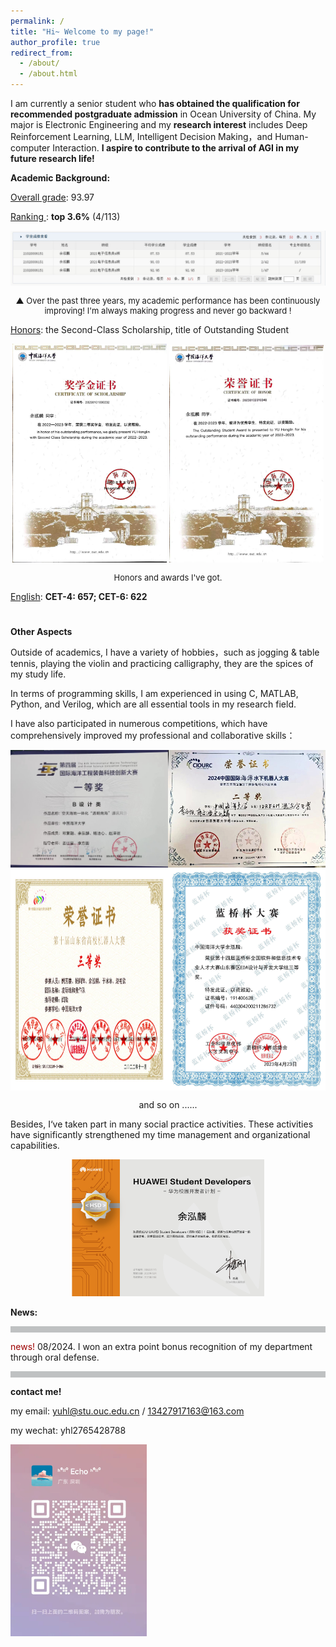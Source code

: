 ```yaml
---
permalink: /
title: "Hi~ Welcome to my page!"
author_profile: true
redirect_from: 
  - /about/
  - /about.html
---
```


I am currently a senior student who **has obtained the qualification for recommended postgraduate admission** in Ocean University of China. My major is Electronic Engineering and my **research interest** includes Deep Reinforcement Learning, LLM, Intelligent Decision Making，and Human-computer Interaction. **I aspire to contribute to the arrival of AGI in my future research life!**

**Academic Background:**

<u>Overall grade</u>: 93.97

<u>Ranking </u>:  **top 3.6%** (4/113)

<div style="text-align: center;">
  <img src="images/三年成绩不断进步.jpg" alt="Image Description" />
  <p style="font-size: small;"> ▲ Over the past three years, my academic performance has been continuously improving! I'm always making progress and never go backward ! </p>
</div>


<u>Honors</u>: the Second-Class Scholarship, title of Outstanding Student

<div style="text-align: center;">
  <img src="images/二等奖学金.jpg" alt="Image 1 Description" style="width: 49%; display: inline-block;" />
  <img src="images/优秀学生.jpg" alt="Image 2 Description" style="width: 49%; display: inline-block;" />
  <p style="font-size: small;">Honors and awards I've got. </p>
</div>

<u>English</u>: **CET-4: 657; CET-6: 622**

#   <u></u>

**Other Aspects**

Outside of academics, I have a variety of hobbies，such as jogging & table tennis, playing the violin and practicing calligraphy, they are the spices of my study life.

In terms of programming skills, I am experienced in using C, MATLAB, Python, and Verilog, which are all essential tools in my research field.

I have also participated in numerous competitions, which have comprehensively improved my professional and collaborative skills：
<div style="display: flex; justify-content: space-between;">
<img src="images/第四届国际海洋工程准备科技创新大赛.jpg" alt="Image 1" style="width: 50%; display: inline-block;" />
<img src="images/第五届海工.jpg" alt="Image 2" style="width: 50%; display: inline-block;" />
</div>
<div style="display: flex; justify-content: space-between;">
<img src="images/山东省机器人大赛三等奖.jpg" alt="Image 3" style="width: 50%; display: inline-block;" />
<img src="images/第十四届蓝桥杯电子赛省奖.jpg" alt="Image 4" style="width: 50%; display: inline-block;" />
</div>
<div style="text-align: center;">
<p style="font-size: middle;"> and so on ...... </p>
</div>

Besides, I‘ve taken part in many social practice activities. These activities have significantly strengthened my time management and organizational  capabilities.
<div style="text-align: center;">
<img src="images/华为HSD证书.jpg" style="zoom:30%;" />
</div>


**News:** 

<div style="height: 10px; background-color: #bfc1c2; width: 100%;"></div>

<span style="color: #9D0000;">news!</span>  08/2024. I won an extra point bonus recognition of my department through oral defense. 

<div style="height: 10px; background-color: #bfc1c2; width: 100%;"></div>

**contact me!**

my email: yuhl@stu.ouc.edu.cn / 13427917163@163.com

my wechat: yhl2765428788

<img src="images/个人微信.png" style="zoom:30%;" />





